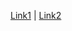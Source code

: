 [Link1](https://user-images.githubusercontent.com/51878265/165011193-e6157e76-1d6f-45c2-9c95-594d9f9c6163.jpg) | 
[Link2](https://user-images.githubusercontent.com/51878265/165011196-8243c7bd-ee80-4546-81d1-946c66bd72d8.jpg)
